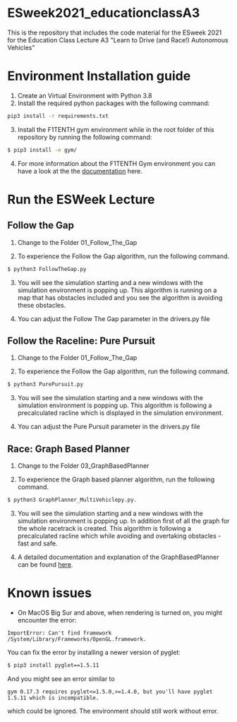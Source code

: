 # ESweek2021_educationclassA3
This is the repository that includes the code material for the ESweek 2021 for the Education Class Lecture A3 "Learn to Drive (and Race!) Autonomous Vehicles"

# Environment Installation guide

1. Create an Virtual Environment with Python 3.8
2. Install the required python packages with the following command:

```bash
pip3 install -r requirements.txt
```
3. Install the F1TENTH gym environment while in the root folder of this repository by running the following command:
```bash
$ pip3 install -e gym/
```
4. For more information about the F1TENTH Gym environment you can have a look at the the [documentation](https://f1tenth-gym.readthedocs.io/en/latest/) here.
# Run the ESWeek Lecture

## Follow the Gap

1. Change to the Folder 01_Follow_The_Gap

2. To experience the Follow the Gap algorithm, run the following command.
```bash
$ python3 FollowTheGap.py
```

3. You will see the simulation starting and a new windows with the simulation environment is popping up. This algorithm is running on a map that has obstacles included and you see the algorithm is avoiding these obstacles.

4. You can adjust the Follow The Gap parameter in the drivers.py file


## Follow the Raceline: Pure Pursuit

1. Change to the Folder 01_Follow_The_Gap

2. To experience the Follow the Gap algorithm, run the following command.
```bash
$ python3 PurePursuit.py
```

3. You will see the simulation starting and a new windows with the simulation environment is popping up. This algorithm is following a precalculated racline which is displayed in the simulation environment.

4. You can adjust the Pure Pursuit parameter in the drivers.py file

## Race: Graph Based Planner

1. Change to the Folder 03_GraphBasedPlanner

2. To experience the Graph based planner algorithm, run the following command.
```bash
$ python3 GraphPlanner_MultiVehiclepy.py.
```

3. You will see the simulation starting and a new windows with the simulation environment is popping up. In addition first of all the graph for the whole racetrack is created. This algorithm is following a precalculated racline which while avoiding and overtaking obstacles - fast and safe.

4. A detailed documentation and explanation of the GraphBasedPlanner can be found [here](https://graphbasedlocaltrajectoryplanner.readthedocs.io/).


# Known issues
- On MacOS Big Sur and above, when rendering is turned on, you might encounter the error:
```
ImportError: Can't find framework /System/Library/Frameworks/OpenGL.framework.
```
You can fix the error by installing a newer version of pyglet:
```bash
$ pip3 install pyglet==1.5.11
```
And you might see an error similar to
```
gym 0.17.3 requires pyglet<=1.5.0,>=1.4.0, but you'll have pyglet 1.5.11 which is incompatible.
```
which could be ignored. The environment should still work without error.
